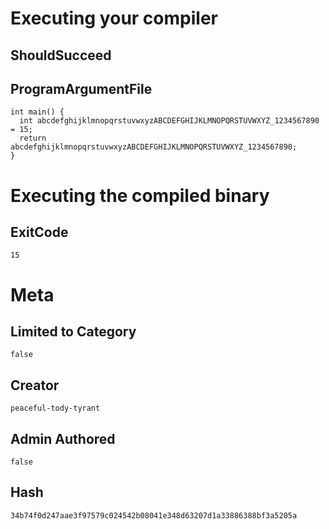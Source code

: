 # Executing your compiler

## ShouldSucceed

## ProgramArgumentFile

```
int main() {
  int abcdefghijklmnopqrstuvwxyzABCDEFGHIJKLMNOPQRSTUVWXYZ_1234567890 = 15;
  return abcdefghijklmnopqrstuvwxyzABCDEFGHIJKLMNOPQRSTUVWXYZ_1234567890;
}
```

# Executing the compiled binary

## ExitCode

```
15
```

# Meta

## Limited to Category

```
false
```

## Creator

```
peaceful-tody-tyrant
```

## Admin Authored

```
false
```

## Hash

```
34b74f0d247aae3f97579c024542b08041e348d63207d1a33886388bf3a5205a
```
